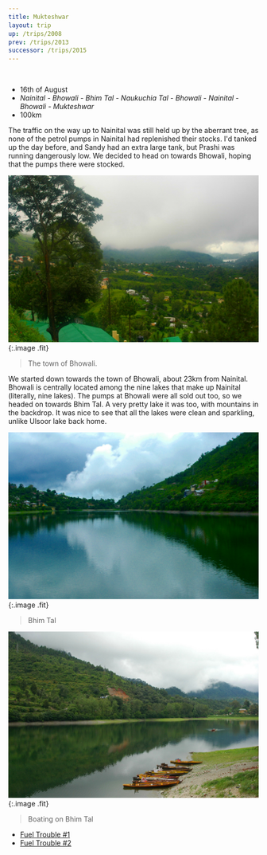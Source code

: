 ```yaml
---
title: Mukteshwar
layout: trip
up: /trips/2008
prev: /trips/2013
successor: /trips/2015
---
```


&nbsp;

- 16th of August
- _Nainital - Bhowali - Bhim Tal - Naukuchia Tal - Bhowali -               Nainital - Bhowali - Mukteshwar_
- 100km

The traffic on the way up to Nainital was still held up by the             aberrant tree, as none of the petrol pumps in Nainital had             replenished their stocks. I'd tanked up the day before, and             Sandy had an extra large tank, but Prashi was running             dangerously low. We decided to head on towards Bhowali, hoping             that the pumps there were stocked.

![DSC_0038.JPG](/images/photos/DSC_0038.JPG 'DSC_0038.JPG'){:.image .fit}

>  The town of Bhowali. 

We started down towards the town of Bhowali, about 23km from             Nainital. Bhowali is centrally located among the nine lakes that             make up Nainital (literally, nine lakes). The pumps at Bhowali             were all sold out too, so we headed on towards Bhim Tal. A very             pretty lake it was too, with mountains in the backdrop. It was             nice to see that all the lakes were clean and sparkling, unlike             Ulsoor lake back home.

![DSC_0039.JPG](/images/photos/DSC_0039.JPG 'DSC_0039.JPG'){:.image .fit}

>  Bhim Tal 

![DSC_0040.JPG](/images/photos/DSC_0040.JPG 'DSC_0040.JPG'){:.image .fit}

>  Boating on Bhim Tal 


* [Fuel Trouble #1](/trips/2015)
* [Fuel Trouble #2](/trips/2016)
